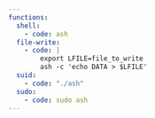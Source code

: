 ```yaml
---
functions:
  shell:
    - code: ash
  file-write:
    - code: |
        export LFILE=file_to_write
        ash -c 'echo DATA > $LFILE'
  suid:
    - code: "./ash"
  sudo:
    - code: sudo ash
---
```

